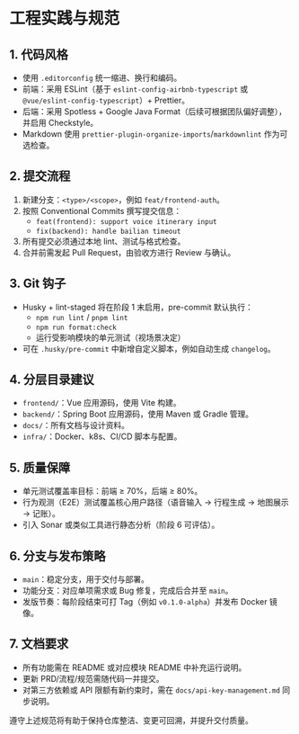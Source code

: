 # 工程实践与规范

## 1. 代码风格

- 使用 `.editorconfig` 统一缩进、换行和编码。
- 前端：采用 ESLint（基于 `eslint-config-airbnb-typescript` 或 `@vue/eslint-config-typescript`）+ Prettier。
- 后端：采用 Spotless + Google Java Format（后续可根据团队偏好调整），并启用 Checkstyle。
- Markdown 使用 `prettier-plugin-organize-imports`/`markdownlint` 作为可选检查。

## 2. 提交流程

1. 新建分支：`<type>/<scope>`，例如 `feat/frontend-auth`。
2. 按照 Conventional Commits 撰写提交信息：
   - `feat(frontend): support voice itinerary input`
   - `fix(backend): handle bailian timeout`
3. 所有提交必须通过本地 lint、测试与格式检查。
4. 合并前需发起 Pull Request，由验收方进行 Review 与确认。

## 3. Git 钩子

- Husky + lint-staged 将在阶段 1 末启用，pre-commit 默认执行：
  - `npm run lint` / `pnpm lint`
  - `npm run format:check`
  - 运行受影响模块的单元测试（视场景决定）
- 可在 `.husky/pre-commit` 中新增自定义脚本，例如自动生成 `changelog`。

## 4. 分层目录建议

- `frontend/`：Vue 应用源码，使用 Vite 构建。
- `backend/`：Spring Boot 应用源码，使用 Maven 或 Gradle 管理。
- `docs/`：所有文档与设计资料。
- `infra/`：Docker、k8s、CI/CD 脚本与配置。

## 5. 质量保障

- 单元测试覆盖率目标：前端 ≥ 70%，后端 ≥ 80%。
- 行为观测（E2E）测试覆盖核心用户路径（语音输入 → 行程生成 → 地图展示 → 记账）。
- 引入 Sonar 或类似工具进行静态分析（阶段 6 可评估）。

## 6. 分支与发布策略

- `main`：稳定分支，用于交付与部署。
- 功能分支：对应单项需求或 Bug 修复，完成后合并至 `main`。
- 发版节奏：每阶段结束可打 Tag（例如 `v0.1.0-alpha`）并发布 Docker 镜像。

## 7. 文档要求

- 所有功能需在 README 或对应模块 README 中补充运行说明。
- 更新 PRD/流程/规范需随代码一并提交。
- 对第三方依赖或 API 限额有新约束时，需在 `docs/api-key-management.md` 同步说明。

遵守上述规范将有助于保持仓库整洁、变更可回溯，并提升交付质量。
